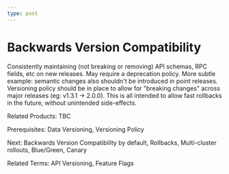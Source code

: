 ```yaml
---
type: post
---
```

# Backwards Version Compatibility

Consistently maintaining (not breaking or removing) API schemas, RPC fields, etc on new releases.  May require a deprecation policy.  More subtle example: semantic changes also shouldn't be introduced in point releases.  Versioning policy should be in place to allow for "breaking changes" across major releases (eg: v1.3.1 → 2.0.0).  This is all intended to allow fast rollbacks in the future, without unintended side-effects. 

Related Products: TBC

Prerequisites: Data Versioning, Versioning Policy

Next:  Backwards Version Compatibility by default, Rollbacks, Multi-cluster rollouts, Blue/Green, Canary

Related Terms: API Versioning, Feature Flags

